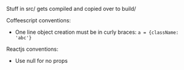Stuff in src/ gets compiled and copied over to build/

Coffeescript conventions:
- One line object creation must be in curly braces: `a = {className: 'abc'}`


Reactjs conventions:
- Use null for no props
